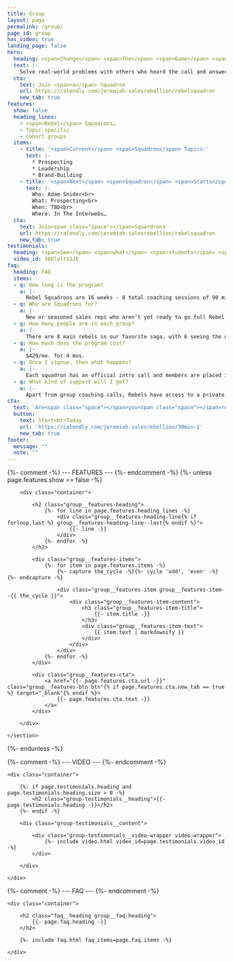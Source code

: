 ```yaml
---
title: Group
layout: page
permalink: /group/
page_id: group
has_video: true
landing_page: false
hero:
  heading: <span>Change</span> <span>The</span> <span>Game</span> <span>with</span> <span>like-minded</span> <span>Sales</span> Rebels
  text: |-
    Solve real-world problems with others who heard the call and answered it
  cta:
    text: Join <span>a</span> Squadron
    url: https://calendly.com/jeremiah-salesrebellion/rebelsquadron
    new_tab: true
features:
  show: false
  heading_lines:
    - <span>Rebel</span> Squadrons…
    - Topic-specific
    - cohort groups
  items:
    - title: '<span>Current</span> <span>Squadron</span> Topics:'
      text: |-
        * Prospecting
        * Leadership
        * Brand-Building
    - title: '<span>Next</span> <span>Squadron</span> <span>Starts</span> <span>in</span> May:'
      text: |-
        Who: Adam Snider<br>
        What: Prospecting<br>
        When: TBD<br>
        Where: In The Interwebs…
  cta:
    text: Join<span class="space"></span>Squardrons
    url: https://calendly.com/jeremiah-salesrebellion/rebelsquadron
    new_tab: true
testimonials:
  heading: <span>See</span> <span>what</span> <span>students</span> <span>have</span> <span>to</span> say…
  video_id: 38Dlolt13JE
faq:
  heading: FAQ
  items:
  - q: How long is the program?
    a: |-
      Rebel Squadrons are 16 weeks - 8 total coaching sessions of 90 minutes each.
  - q: Who are Squadrons for?
    a: |-
      New or seasoned sales reps who aren’t yet ready to go full Rebel Jedi, but need to build a full and healthy pipeline in the next 180 days.
  - q: How many people are in each group?
    a: |-
      There are 8 main rebels in our favorite saga, with 6 seeing the overthrow of the Empire. It’s only fitting that Squadrons be limited to 6-8 rebels.
  - q: How much does the program cost?
    a: |-
      $429/mo. for 4 mos.
  - q: Once I signup, then what happens?
    a: |-
      Each squadron has an official intro call and members are placed in a private group with their fellow 6-7 rebels. Rebellion market tools are shared so each member can start tailoring them for their prospects. This kickstarts the build of a prospecting and pipeline system you will use to create meetings-on-demand.
  - q: What kind of support will I get?
    a: |-
      Apart from group coaching calls, Rebels have access to a private Slack channel for their Squadron only, where you can post questions, submit pieces for feedback, share wins, etc. Your coach and other Rebel coaches/support personnel are in the channel daily to help.
cta:
  text: 'Are<span class="space"></span>you<span class="space"></span>ready<span class="space"></span>to<span class="space"></span>#ChangeTheGame'
  button:
    text: Start<br>Today
    url: 'https://calendly.com/jeremiah-salesrebellion/30min-1'
    new_tab: true
footer:
  message: ""
  note: ""
---
```


{%- comment -%} --- FEATURES --- {%- endcomment -%}
{%- unless page.features.show == false -%}
    <section class="section group__features">

        <div class="container">

            <h2 class="group__features-heading">
                {%- for line in page.features.heading_lines -%}
                    <div class="group__features-heading-line{% if forloop.last %} group__features-heading-line--last{% endif %}">
                        {{- line -}}
                    </div>
                {%- endfor -%}
            </h2>

            <div class="group__features-items">
                {%- for item in page.features.items -%}
                    {%- capture the_cycle -%}{%- cycle 'odd', 'even' -%}{%- endcapture -%}

                    <div class="group__features-item group__features-item--{{ the_cycle }}">
                        <div class="group__features-item-content">
                            <h3 class="group__features-item-title">
                                {{- item.title -}}
                            </h3>
                            <div class="group__features-item-text">
                                {{ item.text | markdownify }}
                            </div>
                        </div>
                    </div>
                {%- endfor -%}
            </div>

            <div class="group__features-cta">
                <a href="{{- page.features.cta.url -}}" class="group__features-btn btn"{% if page.features.cta.new_tab == true %} target="_blank"{% endif %}>
                    {{- page.features.cta.text -}}
                </a>
            </div>

        </div>

    </section>
{%- endunless -%}

{%- comment -%} --- VIDEO --- {%- endcomment -%}
<section class="section group-testimonials">

    <div class="container">

        {%- if page.testimonials.heading and page.testimonials.heading.size > 0 -%}
            <h2 class="group-testimonials__heading">{{- page.testimonials.heading -}}</h2>
        {%- endif -%}

        <div class="group-testimonials__content">

            <div class="group-testimonials__video-wrapper video-wrapper">
                {%- include video.html video_id=page.testimonials.video_id -%}
            </div>

        </div>

    </div>

</section>

{%- comment -%} --- FAQ --- {%- endcomment -%}
<section class="section group__faq">

    <div class="container">

        <h2 class="faq__heading group__faq-heading">
            {{- page.faq.heading -}}
        </h2>

        {%- include faq.html faq_items=page.faq.items -%}

    </div>

</section>
